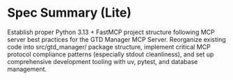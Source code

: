 # Spec Summary (Lite)

Establish proper Python 3.13 + FastMCP project structure following MCP server best practices for the GTD Manager MCP Server. Reorganize existing code into src/gtd_manager/ package structure, implement critical MCP protocol compliance patterns (especially stdout cleanliness), and set up comprehensive development tooling with uv, pytest, and database management.
